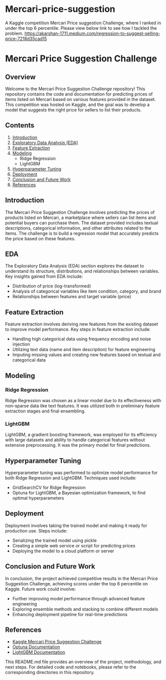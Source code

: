 # Mercari-price-suggestion
A Kaggle competition Mercari Price suggestion Challenge, where I ranked in under the top 6 percentile.
Please view below link to see how I tackled the problem.
https://akarshan-1711.medium.com/regression-to-suggest-selling-price-7218d35cad15

# Mercari Price Suggestion Challenge

## Overview
Welcome to the Mercari Price Suggestion Challenge repository! This repository contains the code and documentation for predicting prices of items listed on Mercari based on various features provided in the dataset. This competition was hosted on Kaggle, and the goal was to develop a model that suggests the right price for sellers to list their products.

## Contents

1. [Introduction](#introduction)
2. [Exploratory Data Analysis (EDA)](#eda)
3. [Feature Extraction](#feature-extraction)
4. [Modeling](#modeling)
   - Ridge Regression
   - LightGBM
5. [Hyperparameter Tuning](#hyperparameter-tuning)
6. [Deployment](#deployment)
7. [Conclusion and Future Work](#conclusion-and-future-work)
8. [References](#references)

## Introduction
The Mercari Price Suggestion Challenge involves predicting the prices of products listed on Mercari, a marketplace where sellers can list items and potential buyers can purchase them. The dataset provided includes textual descriptions, categorical information, and other attributes related to the items. The challenge is to build a regression model that accurately predicts the price based on these features.

## EDA
The Exploratory Data Analysis (EDA) section explores the dataset to understand its structure, distributions, and relationships between variables. Key insights gained from EDA include:
- Distribution of price (log-transformed)
- Analysis of categorical variables like item condition, category, and brand
- Relationships between features and target variable (price)

## Feature Extraction
Feature extraction involves deriving new features from the existing dataset to improve model performance. Key steps in feature extraction include:
- Handling high categorical data using frequency encoding and noise injection
- Utilizing text data (name and item description) for feature engineering
- Imputing missing values and creating new features based on textual and categorical data

## Modeling
### Ridge Regression
Ridge Regression was chosen as a linear model due to its effectiveness with non-sparse data like text features. It was utilized both in preliminary feature extraction stages and final ensembling.

### LightGBM
LightGBM, a gradient boosting framework, was employed for its efficiency with large datasets and ability to handle categorical features without extensive preprocessing. It was the primary model for final predictions.

## Hyperparameter Tuning
Hyperparameter tuning was performed to optimize model performance for both Ridge Regression and LightGBM. Techniques used include:
- GridSearchCV for Ridge Regression
- Optuna for LightGBM, a Bayesian optimization framework, to find optimal hyperparameters

## Deployment
Deployment involves taking the trained model and making it ready for production use. Steps include:
- Serializing the trained model using pickle
- Creating a simple web service or script for predicting prices
- Deploying the model to a cloud platform or server

## Conclusion and Future Work
In conclusion, the project achieved competitive results in the Mercari Price Suggestion Challenge, achieving scores under the top 6 percentile on Kaggle. Future work could involve:
- Further improving model performance through advanced feature engineering
- Exploring ensemble methods and stacking to combine different models
- Enhancing deployment pipeline for real-time predictions

## References
- [Kaggle Mercari Price Suggestion Challenge](https://www.kaggle.com/c/mercari-price-suggestion-challenge)
- [Optuna Documentation](https://optuna.readthedocs.io/en/stable/index.html)
- [LightGBM Documentation](https://lightgbm.readthedocs.io/en/latest/)

This README.md file provides an overview of the project, methodology, and next steps. For detailed code and notebooks, please refer to the corresponding directories in this repository.

